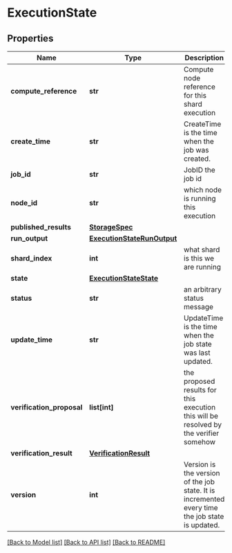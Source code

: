 # ExecutionState

## Properties
Name | Type | Description | Notes
------------ | ------------- | ------------- | -------------
**compute_reference** | **str** | Compute node reference for this shard execution | [optional] 
**create_time** | **str** | CreateTime is the time when the job was created. | [optional] 
**job_id** | **str** | JobID the job id | [optional] 
**node_id** | **str** | which node is running this execution | [optional] 
**published_results** | [**StorageSpec**](StorageSpec.md) |  | [optional] 
**run_output** | [**ExecutionStateRunOutput**](ExecutionStateRunOutput.md) |  | [optional] 
**shard_index** | **int** | what shard is this we are running | [optional] 
**state** | [**ExecutionStateState**](ExecutionStateState.md) |  | [optional] 
**status** | **str** | an arbitrary status message | [optional] 
**update_time** | **str** | UpdateTime is the time when the job state was last updated. | [optional] 
**verification_proposal** | **list[int]** | the proposed results for this execution this will be resolved by the verifier somehow | [optional] 
**verification_result** | [**VerificationResult**](VerificationResult.md) |  | [optional] 
**version** | **int** | Version is the version of the job state. It is incremented every time the job state is updated. | [optional] 

[[Back to Model list]](../README.md#documentation-for-models) [[Back to API list]](../README.md#documentation-for-api-endpoints) [[Back to README]](../README.md)


